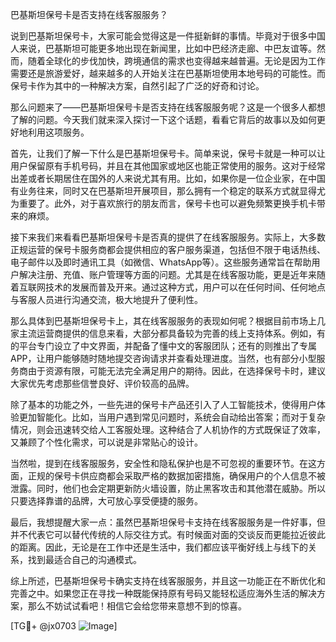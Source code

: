 巴基斯坦保号卡是否支持在线客服服务？

说到巴基斯坦保号卡，大家可能会觉得这是一件挺新鲜的事情。毕竟对于很多中国人来说，巴基斯坦可能更多地出现在新闻里，比如中巴经济走廊、中巴友谊等。然而，随着全球化的步伐加快，跨境通信的需求也变得越来越普遍。无论是因为工作需要还是旅游爱好，越来越多的人开始关注在巴基斯坦使用本地号码的可能性。而保号卡作为其中的一种解决方案，自然引起了广泛的好奇和讨论。

那么问题来了——巴基斯坦保号卡是否支持在线客服服务呢？这是一个很多人都想了解的问题。今天我们就来深入探讨一下这个话题，看看它背后的故事以及如何更好地利用这项服务。

首先，让我们了解一下什么是巴基斯坦保号卡。简单来说，保号卡就是一种可以让用户保留原有手机号码，并且在其他国家或地区也能正常使用的服务。这对于经常出差或者长期居住在国外的人来说尤其有用。比如，如果你是一位企业家，在中国有业务往来，同时又在巴基斯坦开展项目，那么拥有一个稳定的联系方式就显得尤为重要了。此外，对于喜欢旅行的朋友而言，保号卡也可以避免频繁更换手机卡带来的麻烦。

接下来我们来看看巴基斯坦保号卡是否真的提供了在线客服服务。实际上，大多数正规运营的保号卡服务商都会提供相应的客户服务渠道，包括但不限于电话热线、电子邮件以及即时通讯工具（如微信、WhatsApp等）。这些服务通常旨在帮助用户解决注册、充值、账户管理等方面的问题。尤其是在线客服功能，更是近年来随着互联网技术的发展而普及开来。通过这种方式，用户可以在任何时间、任何地点与客服人员进行沟通交流，极大地提升了便利性。

那么具体到巴基斯坦保号卡上，其在线客服服务的表现如何呢？根据目前市场上几家主流运营商提供的信息来看，大部分都具备较为完善的线上支持体系。例如，有的平台专门设立了中文界面，并配备了懂中文的客服团队；还有的则推出了专属APP，让用户能够随时随地提交咨询请求并查看处理进度。当然，也有部分小型服务商由于资源有限，可能无法完全满足用户的期待。因此，在选择保号卡时，建议大家优先考虑那些信誉良好、评价较高的品牌。

除了基本的功能之外，一些先进的保号卡产品还引入了人工智能技术，使得用户体验更加智能化。比如，当用户遇到常见问题时，系统会自动给出答案；而对于复杂情况，则会迅速转交给人工客服处理。这种结合了人机协作的方式既保证了效率，又兼顾了个性化需求，可以说是非常贴心的设计。

当然啦，提到在线客服服务，安全性和隐私保护也是不可忽视的重要环节。在这方面，正规的保号卡供应商都会采取严格的数据加密措施，确保用户的个人信息不被泄露。同时，他们也会定期更新防火墙设置，防止黑客攻击和其他潜在威胁。所以只要选择靠谱的品牌，大可放心享受便捷的服务。

最后，我想提醒大家一点：虽然巴基斯坦保号卡支持在线客服服务是一件好事，但并不代表它可以替代传统的人际交往方式。有时候面对面的交谈反而更能拉近彼此的距离。因此，无论是在工作中还是生活中，我们都应该平衡好线上与线下的关系，找到最适合自己的沟通模式。

综上所述，巴基斯坦保号卡确实支持在线客服服务，并且这一功能正在不断优化和完善之中。如果您正在寻找一种既能保持原有号码又能轻松适应海外生活的解决方案，那么不妨试试看吧！相信它会给您带来意想不到的惊喜。

[TG💪+ @jx0703 ![Image](https://github.com/user-attachments/assets/dbca1d08-cadb-493c-b0ec-ad6f7a83f270)]